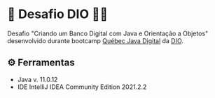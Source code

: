 # 🎯 Desafio DIO 👨‍💻

Desafio "Criando um Banco Digital com Java e Orientação a Objetos" desenvolvido durante bootcamp [Québec Java Digital](https://web.dio.me/track/quebec-java-digital) da [DIO](https://www.dio.me/). 

## ⚙️ Ferramentas

- Java v. 11.0.12
- IDE IntelliJ IDEA Community Edition 2021.2.2
